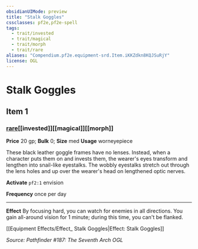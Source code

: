 ```yaml
---
obsidianUIMode: preview
title: "Stalk Goggles"
cssclasses: pf2e,pf2e-spell
tags:
  - trait/invested
  - trait/magical
  - trait/morph
  - trait/rare
aliases: "Compendium.pf2e.equipment-srd.Item.iKKZdkn8KQJSuRjY"
license: OGL
---
```

# Stalk Goggles
## Item 1
### [rare](rare "Rare Rarity Trait")[[invested]][[magical]][[morph]]


**Price** 20 gp; 
**Bulk** 0; **Size** med
**Usage** worneyepiece

These black leather goggle frames have no lenses. Instead, when a character puts them on and invests them, the wearer's eyes transform and lengthen into snail-like eyestalks. The wobbly eyestalks stretch out through the lens holes and up over the wearer's head on lengthened optic nerves.

**Activate** `pf2:1` envision

**Frequency** once per day

* * *

**Effect** By focusing hard, you can watch for enemies in all directions. You gain all-around vision for 1 minute; during this time, you can't be flanked.

[[Equipment Effects/Effect_ Stalk Goggles|Effect: Stalk Goggles]]

*Source: Pathfinder #187: The Seventh Arch*
*OGL*